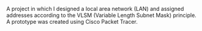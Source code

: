 A project in which I designed a local area network (LAN) and assigned addresses according to the VLSM (Variable Length Subnet Mask) principle. A prototype was created using Cisco Packet Tracer.
